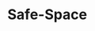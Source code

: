 # Safe-Space
<!DOCTYPE html>
<html lang="en">
<head>
  <meta charset="UTF-8">
  <meta name="viewport" content="width=device-width, initial-scale=1.0">
  <title>Project Title Goes Here</title>
</head>
<body>
  <!-- Your content goes here -->
</body>
</html>
